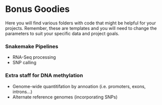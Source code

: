 # Bonus Goodies

Here you will find various folders with code that might be helpful for your projects. Remember, these are templates and you will need to change the parameters to suit your specific data and project goals.

### Snakemake Pipelines
* RNA-Seq processing
* SNP calling

### Extra staff for DNA methylation
* Genome-wide quantitifation by annoation (i.e. promoters, exons, introns...)
* Alternate reference genomes (incorporating SNPs)
